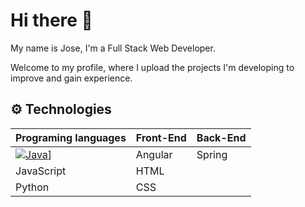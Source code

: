 # Hi there 👋

My name is Jose, I'm a Full Stack Web Developer.

Welcome to my profile, where I upload the projects I'm developing to improve and gain experience.

## ⚙ Technologies

| **Programing languages** | **Front-End** | **Back-End** |
| --- | --- | --- |
| [![Java]([https://img.shields.io/badge/RSS-FFA500?style=for-the-badge&logo=rss&logoColor=white)](https://img.shields.io/badge/Java-ED8B00?style=for-the-badge&logo=openjdk&logoColor=white)] | Angular | Spring |
| JavaScript | HTML |  
| Python | CSS |

<!--
**Yokidev/Yokidev** is a ✨ _special_ ✨ repository because its `README.md` (this file) appears on your GitHub profile.

Here are some ideas to get you started:

- 🔭 I’m currently working on ...
- 🌱 I’m currently learning ...
- 👯 I’m looking to collaborate on ...
- 🤔 I’m looking for help with ...
- 💬 Ask me about ...
- 📫 How to reach me: ...
- 😄 Pronouns: ...
- ⚡ Fun fact: ...
-->
